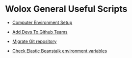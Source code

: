 # Wolox General Useful Scripts

- [Computer Environment Setup](./docs/setup-environment.md)

- [Add Devs To Github Teams](./scripts/add-devs-to-team.rb)

- [Migrate Git repository](https://gist.github.com/niksumeiko/8972566)

- [Check Elastic Beanstalk environment variables](./docs/eb_environment_variable_checker.md)
